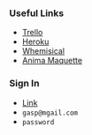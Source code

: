 ### Useful Links

- [Trello](https://trello.com/b/Ufl8eVM1/yam-dev)
- [Heroku](https://yam-community.herokuapp.com)
- [Whemisical](https://whimsical.com/MTz4JKuQPNuku4yVofFFSC)
- [Anima Maquette](https://projects.animaapp.com/#/p/7NxBqIi)


### Sign In

- [Link](#)
- `gasp@mgail.com`
- `password`
